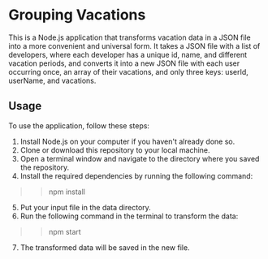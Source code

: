 # Grouping Vacations
This is a Node.js application that transforms vacation data in a JSON file into a more convenient and universal form. It takes a JSON file with a list of developers, where each developer has a unique id, name, and different vacation periods, and converts it into a new JSON file with each user occurring once, an array of their vacations, and only three keys: userId, userName, and vacations.
## Usage
To use the application, follow these steps:
1. Install Node.js on your computer if you haven't already done so.
2. Clone or download this repository to your local machine.
3. Open a terminal window and navigate to the directory where you saved the repository.
4. Install the required dependencies by running the following command:
>> npm install
5. Put your input file in the data directory.
6. Run the following command in the terminal to transform the data:
>> npm start
7. The transformed data will be saved in the new file.